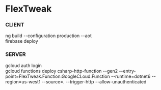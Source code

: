 # FlexTweak
 ### CLIENT<br />
 ng build --configuration production --aot<br />
 firebase deploy<br />
 ### SERVER<br />
 gcloud auth login<br />
 gcloud functions deploy csharp-http-function --gen2 --entry-point=FlexTweak.Function.GoogleCLoud.Function --runtime=dotnet6 --region=us-west1 --source=. --trigger-http --allow-unauthenticated<br />
